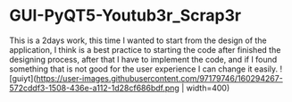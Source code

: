 # GUI-PyQT5-Youtub3r_Scrap3r

This is a 2days work, this time I wanted to start from the design of the application, I think is a best practice to starting the code after finished the designing process, after that I have to implement the code, and if I found something that is not good for the user experience I can change it easily.
![guiyt](https://user-images.githubusercontent.com/97179746/160294267-572cddf3-1508-436e-a112-1d28cf686bdf.png | width=400)
